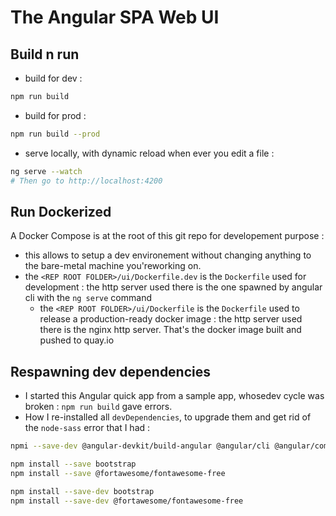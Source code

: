 # The Angular SPA Web UI

## Build n run

* build for dev :

```bash
npm run build
```

* build for prod :

```bash
npm run build --prod
```

* serve locally, with dynamic reload when ever you edit a file :

```bash
ng serve --watch
# Then go to http://localhost:4200
```

## Run Dockerized

A Docker Compose is at the root of this git repo for developement purpose :

* this allows to setup a dev environement without changing anything to the bare-metal machine you'reworking on.
* the `<REP ROOT FOLDER>/ui/Dockerfile.dev` is the `Dockerfile` used for development : the http server used there is the one spawned by angular cli with the `ng serve` command
  * the `<REP ROOT FOLDER>/ui/Dockerfile` is the `Dockerfile` used to release a production-ready docker image : the http server used there is the nginx http server. That's the docker image built and pushed to quay.io

## Respawning dev dependencies

* I started this Angular quick app from a sample app, whosedev cycle was broken : `npm run build` gave errors.
* How I re-installed all `devDependencies`, to upgrade them and get rid of the `node-sass` error that I had :

```bash
npmi --save-dev @angular-devkit/build-angular @angular/cli @angular/compiler-cli @angular/language-service @types/node @types/jasmine @types/jasminewd2 codelyzer  jasmine-core jasmine-spec-reporter karma karma-chrome-launcher karma-coverage-istanbul-reporter karma-jasmine karma-jasmine-html-reporter protractor ts-node tslint typescript

npm install --save bootstrap
npm install --save @fortawesome/fontawesome-free

npm install --save-dev bootstrap
npm install --save-dev @fortawesome/fontawesome-free
```
